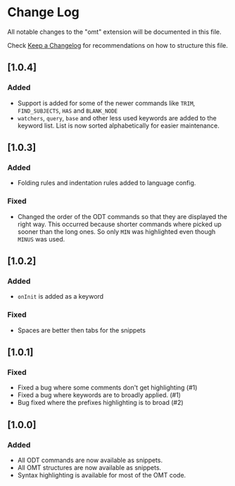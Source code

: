 # Change Log
All notable changes to the "omt" extension will be documented in this file.

Check [Keep a Changelog](http://keepachangelog.com/) for recommendations on how to structure this file.

## [1.0.4]
### Added
- Support is added for some of the newer commands like `TRIM`, `FIND_SUBJECTS`, `HAS` and `BLANK_NODE`
- `watchers`, `query`, `base` and other less used keywords are added to the keyword list. List is now sorted alphabetically for easier maintenance.

## [1.0.3]
### Added
- Folding rules and indentation rules added to language config.

### Fixed
- Changed the order of the ODT commands so that they are displayed the right way. This occurred because shorter commands where picked up sooner than the long ones. So only `MIN` was highlighted even though `MINUS` was used.

## [1.0.2]
### Added
- `onInit` is added as a keyword

### Fixed
- Spaces are better then tabs for the snippets

## [1.0.1]
### Fixed
- Fixed a bug where some comments don't get highlighting (#1)
- Fixed a bug where keywords are to broadly applied. (#1)
- Bug fixed where the prefixes highlighting is to broad (#2)

## [1.0.0]
### Added
- All ODT commands are now available as snippets.
- All OMT structures are now available as snippets.
- Syntax highlighting is available for most of the OMT code.
